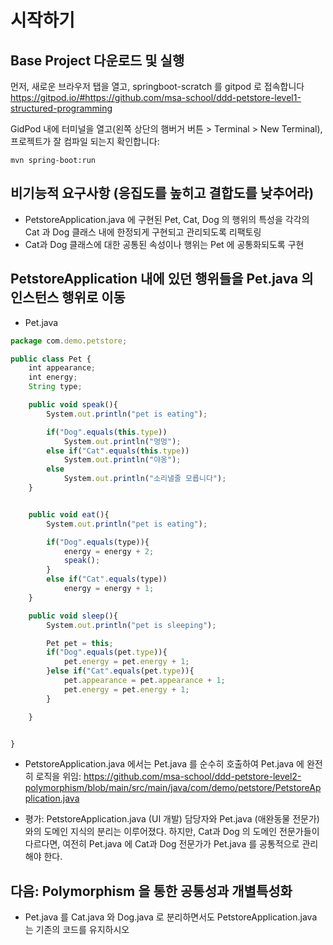 # 시작하기

## Base Project 다운로드 및 실행
먼저, 새로운 브라우저 탭을 열고, springboot-scratch 를 gitpod 로 접속합니다
https://gitpod.io/#https://github.com/msa-school/ddd-petstore-level1-structured-programming

GidPod 내에 터미널을 열고(왼쪽 상단의 햄버거 버튼 > Terminal > New Terminal), 프로젝트가 잘 컴파일 되는지 확인합니다:
```
mvn spring-boot:run
```

## 비기능적 요구사항 (응집도를 높히고 결합도를 낮추어라)
- PetstoreApplication.java 에 구현된 Pet, Cat, Dog 의 행위의 특성을 각각의 Cat 과 Dog 클래스 내에 한정되게 구현되고 관리되도록 리팩토링
- Cat과 Dog 클래스에 대한 공통된 속성이나 행위는 Pet 에 공통화되도록 구현

## PetstoreApplication 내에 있던 행위들을 Pet.java 의 인스턴스 행위로 이동
- Pet.java
```javascript
package com.demo.petstore;

public class Pet {
    int appearance;
    int energy;
    String type;

    public void speak(){
		System.out.println("pet is eating");

		if("Dog".equals(this.type))
			System.out.println("멍멍");
		else if("Cat".equals(this.type))
			System.out.println("야옹");
		else
			System.out.println("소리낼줄 모릅니다");
	}


	public void eat(){
		System.out.println("pet is eating");

		if("Dog".equals(type)){
			energy = energy + 2;
			speak();	
		}
		else if("Cat".equals(type))
			energy = energy + 1;
	}

	public void sleep(){
		System.out.println("pet is sleeping");

        Pet pet = this;
		if("Dog".equals(pet.type)){
			pet.energy = pet.energy + 1;
		}else if("Cat".equals(pet.type)){
			pet.appearance = pet.appearance + 1;
			pet.energy = pet.energy + 1;
		}

	}


}


```

- PetstoreApplication.java 에서는 Pet.java 를 순수히 호출하여 Pet.java 에 완전히 로직을 위임:
https://github.com/msa-school/ddd-petstore-level2-polymorphism/blob/main/src/main/java/com/demo/petstore/PetstoreApplication.java

- 평가: PetstoreApplication.java (UI 개발) 담당자와 Pet.java (애완동물 전문가)와의 도메인 지식의 분리는 이루어졌다. 하지만, Cat과 Dog 의 도메인 전문가들이 다르다면, 여전히 Pet.java 에 Cat과 Dog 전문가가 Pet.java 를 공통적으로 관리해야 한다.

## 다음:  Polymorphism 을 통한 공통성과 개별특성화

- Pet.java 를 Cat.java 와 Dog.java 로 분리하면서도 PetstoreApplication.java 는 기존의 코드를 유지하시오
